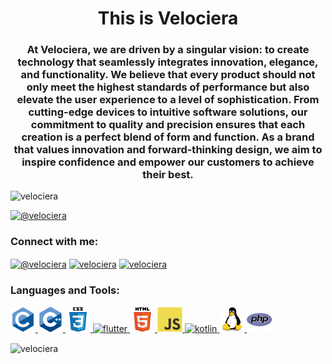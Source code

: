 <h1 align="center">This is Velociera</h1>
<h3 align="center">At Velociera, we are driven by a singular vision: to create technology that seamlessly integrates innovation, elegance, and functionality. We believe that every product should not only meet the highest standards of performance but also elevate the user experience to a level of sophistication. From cutting-edge devices to intuitive software solutions, our commitment to quality and precision ensures that each creation is a perfect blend of form and function. As a brand that values innovation and forward-thinking design, we aim to inspire confidence and empower our customers to achieve their best.</h3>

<p align="left"> <img src="https://komarev.com/ghpvc/?username=velociera&label=Profile%20views&color=0e75b6&style=flat" alt="velociera" /> </p>

<p align="left"> <a href="https://twitter.com/@velociera" target="blank"><img src="https://img.shields.io/twitter/follow/@velociera?logo=twitter&style=for-the-badge" alt="@velociera" /></a> </p>

<h3 align="left">Connect with me:</h3>
<p align="left">
<a href="https://twitter.com/@velociera" target="blank"><img align="center" src="https://raw.githubusercontent.com/rahuldkjain/github-profile-readme-generator/master/src/images/icons/Social/twitter.svg" alt="@velociera" height="30" width="40" /></a>
<a href="https://instagram.com/velociera" target="blank"><img align="center" src="https://raw.githubusercontent.com/rahuldkjain/github-profile-readme-generator/master/src/images/icons/Social/instagram.svg" alt="velociera" height="30" width="40" /></a>
<a href="https://www.youtube.com/c/velociera" target="blank"><img align="center" src="https://raw.githubusercontent.com/rahuldkjain/github-profile-readme-generator/master/src/images/icons/Social/youtube.svg" alt="velociera" height="30" width="40" /></a>
</p>

<h3 align="left">Languages and Tools:</h3>
<p align="left"> <a href="https://www.cprogramming.com/" target="_blank" rel="noreferrer"> <img src="https://raw.githubusercontent.com/devicons/devicon/master/icons/c/c-original.svg" alt="c" width="40" height="40"/> </a> <a href="https://www.w3schools.com/cpp/" target="_blank" rel="noreferrer"> <img src="https://raw.githubusercontent.com/devicons/devicon/master/icons/cplusplus/cplusplus-original.svg" alt="cplusplus" width="40" height="40"/> </a> <a href="https://www.w3schools.com/css/" target="_blank" rel="noreferrer"> <img src="https://raw.githubusercontent.com/devicons/devicon/master/icons/css3/css3-original-wordmark.svg" alt="css3" width="40" height="40"/> </a> <a href="https://flutter.dev" target="_blank" rel="noreferrer"> <img src="https://www.vectorlogo.zone/logos/flutterio/flutterio-icon.svg" alt="flutter" width="40" height="40"/> </a> <a href="https://www.w3.org/html/" target="_blank" rel="noreferrer"> <img src="https://raw.githubusercontent.com/devicons/devicon/master/icons/html5/html5-original-wordmark.svg" alt="html5" width="40" height="40"/> </a> <a href="https://developer.mozilla.org/en-US/docs/Web/JavaScript" target="_blank" rel="noreferrer"> <img src="https://raw.githubusercontent.com/devicons/devicon/master/icons/javascript/javascript-original.svg" alt="javascript" width="40" height="40"/> </a> <a href="https://kotlinlang.org" target="_blank" rel="noreferrer"> <img src="https://www.vectorlogo.zone/logos/kotlinlang/kotlinlang-icon.svg" alt="kotlin" width="40" height="40"/> </a> <a href="https://www.linux.org/" target="_blank" rel="noreferrer"> <img src="https://raw.githubusercontent.com/devicons/devicon/master/icons/linux/linux-original.svg" alt="linux" width="40" height="40"/> </a> <a href="https://www.php.net" target="_blank" rel="noreferrer"> <img src="https://raw.githubusercontent.com/devicons/devicon/master/icons/php/php-original.svg" alt="php" width="40" height="40"/> </a> </p>

<p><img align="center" src="https://github-readme-stats.vercel.app/api/top-langs?username=velociera&show_icons=true&locale=en&layout=compact" alt="velociera" /></p>

